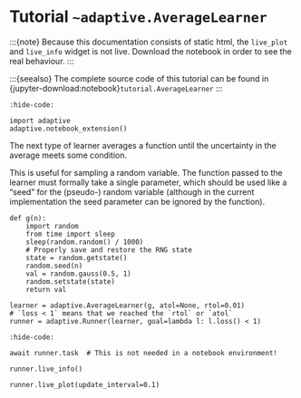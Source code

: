 # Tutorial `~adaptive.AverageLearner`

:::{note}
Because this documentation consists of static html, the `live_plot`
and `live_info` widget is not live. Download the notebook
in order to see the real behaviour.
:::

:::{seealso}
The complete source code of this tutorial can be found in
{jupyter-download:notebook}`tutorial.AverageLearner`
:::

```{jupyter-execute}
:hide-code:

import adaptive
adaptive.notebook_extension()
```

The next type of learner averages a function until the uncertainty in
the average meets some condition.

This is useful for sampling a random variable. The function passed to
the learner must formally take a single parameter, which should be used
like a “seed” for the (pseudo-) random variable (although in the current
implementation the seed parameter can be ignored by the function).

```{jupyter-execute}
def g(n):
    import random
    from time import sleep
    sleep(random.random() / 1000)
    # Properly save and restore the RNG state
    state = random.getstate()
    random.seed(n)
    val = random.gauss(0.5, 1)
    random.setstate(state)
    return val
```

```{jupyter-execute}
learner = adaptive.AverageLearner(g, atol=None, rtol=0.01)
# `loss < 1` means that we reached the `rtol` or `atol`
runner = adaptive.Runner(learner, goal=lambda l: l.loss() < 1)
```

```{jupyter-execute}
:hide-code:

await runner.task  # This is not needed in a notebook environment!
```

```{jupyter-execute}
runner.live_info()
```

```{jupyter-execute}
runner.live_plot(update_interval=0.1)
```
